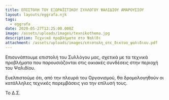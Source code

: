 ```yaml
---
title: ΕΠΙΣΤΟΛΗ ΤΟΥ ΕΞΩΡΑΪΣΤΙΚΟΥ ΣΥΛΛΟΓΟΥ ΨΑΛΙΔΙΟΥ ΑΜΑΡΟΥΣΙΟΥ
layout: layouts/eggrafa.njk
tags:
  - eggrafa
date: 2020-05-27T12:25:00.000Z
image: /assets/uploads/images/texnikothema.jpg
description: Τεχνικά προβλήματα στο Ψαλίδι
attachment: /assets/uploads/images/επιστολη_οτε_δικτυο_ψαλιδιου.pdf
---
```

Επισυνάπτουμε επιστολή του Συλλόγου μας, σχετικά με τα τεχνικά προβλήματα που παρουσιάζονται στις οικιακές συνδέσεις στην περιοχή του Ψαλιδίου.

Ευελπιστούμε ότι, από την πλευρά του Οργανισμού, θα δρομολογηθούν οι κατάλληλες τεχνικές παρεμβάσεις για την επίλυσή τους.

Το Δ.Σ.
